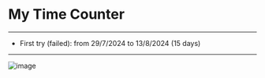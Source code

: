 # My Time Counter

---

- First try (failed): from 29/7/2024 to 13/8/2024 (15 days)

---

![image](https://github.com/user-attachments/assets/cc102ee7-3023-478e-8e6e-85e591a3d316)
